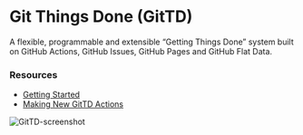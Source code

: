 # Git Things Done (GitTD)

A flexible, programmable and extensible “Getting Things Done” system built on
GitHub Actions, GitHub Issues, GitHub Pages and GitHub Flat Data.

### Resources

* [Getting Started](https://github.com/git-things-done/gtd#readme)
* [Making New GitTD Actions](https://github.com/git-things-done/gtd#Contributing)

![GitTD-screenshot](https://user-images.githubusercontent.com/58962/142735824-d0fae666-5581-44d3-aaa8-ead40e0df4d4.png)
